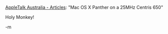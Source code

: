 <a href="http://www.appletalk.com.au/articles/index.php?article=2003">AppleTalk Australia - Articles</a>: "Mac OS X Panther on a 25MHz Centris 650"

Holy Monkey!

-m